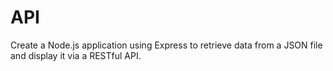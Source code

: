 # API
 Create a Node.js application using Express to retrieve data from a JSON file and  display it via a RESTful API.
